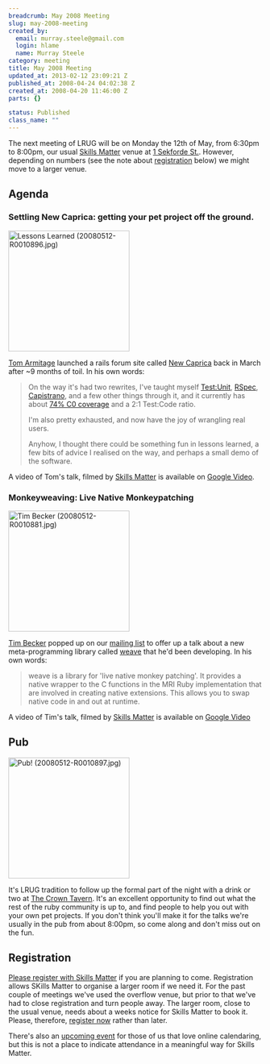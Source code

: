 ```yaml
--- 
breadcrumb: May 2008 Meeting
slug: may-2008-meeting
created_by: 
  email: murray.steele@gmail.com
  login: hlame
  name: Murray Steele
category: meeting
title: May 2008 Meeting
updated_at: 2013-02-12 23:09:21 Z
published_at: 2008-04-24 04:02:38 Z
created_at: 2008-04-20 11:46:00 Z
parts: {}

status: Published
class_name: ""
---
```


The next meeting of LRUG will be on Monday the 12th of May, from 6:30pm to 8:00pm, our usual [Skills Matter](http://www.skillsmatter.com/) venue at [1 Sekforde St.](http://maps.google.co.uk/maps?f=q&hl=en&q=EC1R+0BE&layer=&ie=UTF8&z=16&om=1&iwloc=addr).  However, depending on numbers (see the note about <a href="#registration">registration</a> below) we might move to a larger venue.

Agenda
------

### Settling New Caprica: getting your pet project off the ground.

<a href="http://www.flickr.com/photos/snowblink/2490612702/" title="Lessons Learned (20080512-R0010896.jpg) by snowblink, on Flickr"><img src="http://farm3.static.flickr.com/2275/2490612702_2b285ba70f_m.jpg" width="240" height="240" alt="Lessons Learned (20080512-R0010896.jpg)" /></a>

[Tom Armitage](http://infovore.org/) launched a rails forum site called [New Caprica](http://new-caprica.org/) back in March after ~9 months of toil.  In his own words:

> On the way it's had two rewrites, I've taught myself [Test:Unit](http://www.ruby-doc.org/stdlib/libdoc/test/unit/rdoc/classes/Test/Unit.html), [RSpec](http://rspec.info/),
> [Capistrano](http://capify.org/), and a few other things through it, and it currently has
> about [74% C0 coverage](http://eigenclass.org/hiki.rb?rcov) and a 2:1 Test:Code ratio.
>
> I'm also pretty exhausted, and now have the joy of wrangling real users.
> 
> Anyhow, I thought there could be something fun in lessons learned, a few
> bits of advice I realised on the way, and perhaps a small demo of the
> software.

A video of Tom's talk, filmed by [Skills Matter](http://skillsmatter.com/podcast/ajax-ria/settling-new-caprica-getting-your-pet-project-off-the-ground) is available on [Google Video](http://video.google.com/videoplay?docid=-4946542997789300477).

### Monkeyweaving: Live Native Monkeypatching

<a href="http://www.flickr.com/photos/snowblink/2490608134/" title="Tim Becker (20080512-R0010881.jpg) by snowblink, on Flickr"><img src="http://farm4.static.flickr.com/3270/2490608134_e56cbaee24_m.jpg" width="240" height="240" alt="Tim Becker (20080512-R0010881.jpg)" /></a>

[Tim Becker](http://blog.kuriositaet.de) popped up on our [mailing list](http://lists.lrug.org/listinfo.cgi/chat-lrug.org) to offer up a talk about a new meta-programming library called [weave](http://weave.rubyforge.org/) that he'd been developing.  In his own words:

> weave is a library for 'live native monkey patching'. It provides a
> native wrapper to the C functions in the MRI Ruby implementation that
> are involved in creating native extensions. This allows you to swap
> native code in and out at runtime.

A video of Tim's talk, filmed by [Skills Matter](http://skillsmatter.com/podcast/ajax-ria/monkeyweaving-live-native-monkeypatching) is available on [Google Video](http://video.google.com/videoplay?docid=-2152474464057803000)

Pub
---

<a href="http://www.flickr.com/photos/snowblink/2490614568/" title="Pub! (20080512-R0010897.jpg) by snowblink, on Flickr"><img src="http://farm3.static.flickr.com/2225/2490614568_1ace529bd7_m.jpg" width="240" height="240" alt="Pub! (20080512-R0010897.jpg)" /></a>

It's LRUG tradition to follow up the formal part of the night with a drink or two at [The Crown Tavern](http://fancyapint.com/pubs/pub199.html).  It's an excellent opportunity to find out what the rest of the ruby community is up to, and find people to help you out with your own pet projects.  If you don't think you'll make it for the talks we're usually in the pub from about 8:00pm, so come along and don't miss out on the fun.

<a name="registration"></a>
Registration
------------

[Please register with Skills Matter](http://skillsmatter.com/event/ajax-ria/london-ruby-user-group-may-meeting) if you are planning to come.  Registration allows SKills Matter to organise a larger room if we need it.  For the past couple of meetings we've used the overflow venue, but prior to that we've had to close registration and turn people away.  The larger room, close to the usual venue, needs about a weeks notice for Skills Matter to book it.  Please, therefore, [register now](http://skillsmatter.com/event/ajax-ria/london-ruby-user-group-may-meeting) rather than later.  

There's also an [upcoming event](http://upcoming.yahoo.com/event/500589/) for those of us that love online calendaring, but this is not a place to indicate attendance in a meaningful way for Skills Matter.
